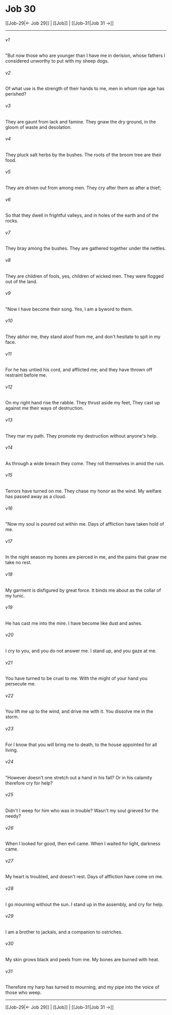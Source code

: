 # Job 30

[[Job-29|← Job 29]] | [[Job]] | [[Job-31|Job 31 →]]
***



###### v1 
"But now those who are younger than I have me in derision, whose fathers I considered unworthy to put with my sheep dogs. 

###### v2 
Of what use is the strength of their hands to me, men in whom ripe age has perished? 

###### v3 
They are gaunt from lack and famine. They gnaw the dry ground, in the gloom of waste and desolation. 

###### v4 
They pluck salt herbs by the bushes. The roots of the broom tree are their food. 

###### v5 
They are driven out from among men. They cry after them as after a thief; 

###### v6 
So that they dwell in frightful valleys, and in holes of the earth and of the rocks. 

###### v7 
They bray among the bushes. They are gathered together under the nettles. 

###### v8 
They are children of fools, yes, children of wicked men. They were flogged out of the land. 

###### v9 
"Now I have become their song. Yes, I am a byword to them. 

###### v10 
They abhor me, they stand aloof from me, and don't hesitate to spit in my face. 

###### v11 
For he has untied his cord, and afflicted me; and they have thrown off restraint before me. 

###### v12 
On my right hand rise the rabble. They thrust aside my feet, They cast up against me their ways of destruction. 

###### v13 
They mar my path. They promote my destruction without anyone's help. 

###### v14 
As through a wide breach they come. They roll themselves in amid the ruin. 

###### v15 
Terrors have turned on me. They chase my honor as the wind. My welfare has passed away as a cloud. 

###### v16 
"Now my soul is poured out within me. Days of affliction have taken hold of me. 

###### v17 
In the night season my bones are pierced in me, and the pains that gnaw me take no rest. 

###### v18 
My garment is disfigured by great force. It binds me about as the collar of my tunic. 

###### v19 
He has cast me into the mire. I have become like dust and ashes. 

###### v20 
I cry to you, and you do not answer me. I stand up, and you gaze at me. 

###### v21 
You have turned to be cruel to me. With the might of your hand you persecute me. 

###### v22 
You lift me up to the wind, and drive me with it. You dissolve me in the storm. 

###### v23 
For I know that you will bring me to death, to the house appointed for all living. 

###### v24 
"However doesn't one stretch out a hand in his fall? Or in his calamity therefore cry for help? 

###### v25 
Didn't I weep for him who was in trouble? Wasn't my soul grieved for the needy? 

###### v26 
When I looked for good, then evil came. When I waited for light, darkness came. 

###### v27 
My heart is troubled, and doesn't rest. Days of affliction have come on me. 

###### v28 
I go mourning without the sun. I stand up in the assembly, and cry for help. 

###### v29 
I am a brother to jackals, and a companion to ostriches. 

###### v30 
My skin grows black and peels from me. My bones are burned with heat. 

###### v31 
Therefore my harp has turned to mourning, and my pipe into the voice of those who weep.

***
[[Job-29|← Job 29]] | [[Job]] | [[Job-31|Job 31 →]]
